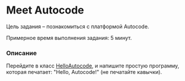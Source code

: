 # Meet Autocode

Цель задания – познакомиться с платформой Autocode.

Примерное время выполнения задания: 5 минут.

### Описание
Перейдите в класс [HelloAutocode](src/main/java/com/epam/training/student_valentyna_leleko/meet_autocode/HelloAutocode.java), и напишите простую программу, которая печатает: "Hello, Autocode!" (не печатайте кавычки).
